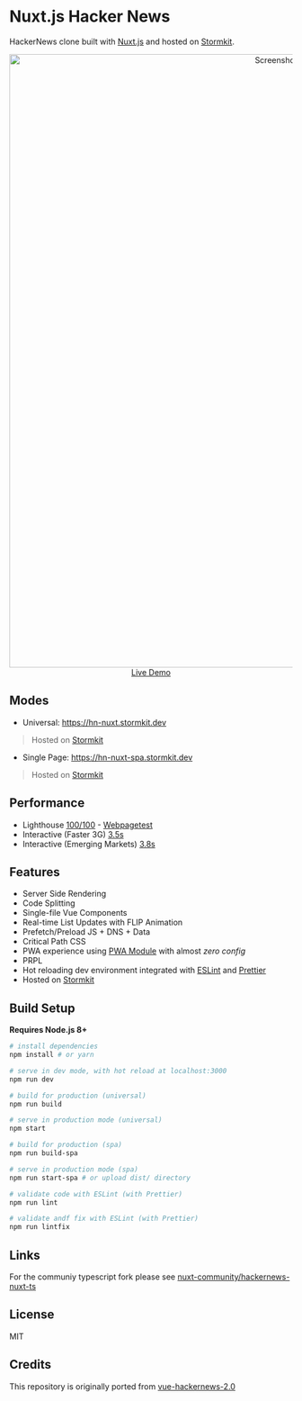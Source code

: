 # Nuxt.js Hacker News

HackerNews clone built with [Nuxt.js](https://nuxtjs.org) and hosted on [Stormkit](https://www.stormkit.io).

<p align="center">
  <a href="https://hn-nuxt.stormkit.dev" target="_blank">
    <img width="1090" alt="Screenshot 2019-06-04 at 13 27 51" src="https://user-images.githubusercontent.com/904724/58875721-97382400-86cc-11e9-94c6-af21544817bb.png">
    <br>
    Live Demo
  </a>
</p>

## Modes

- Universal: https://hn-nuxt.stormkit.dev

> Hosted on [Stormkit](https://www.stormkit.io)

- Single Page: https://hn-nuxt-spa.stormkit.dev

> Hosted on [Stormkit](https://www.stormkit.io)

## Performance

- Lighthouse [100/100](https://cdn.rawgit.com/Atinux/e2f424e6794babc00d2158406b0ab37d/raw/4de834145881697ea83292b381df5f591f1ed2f5/lighthouse-result-nuxt.html) - [Webpagetest](https://www.webpagetest.org/lighthouse.php?test=170620_PG_a2a9feaf4ace07a61b2c6c2a171b1c79&run=1)
- Interactive (Faster 3G) [3.5s](https://www.webpagetest.org/result/170620_PG_a2a9feaf4ace07a61b2c6c2a171b1c79)
- Interactive (Emerging Markets) [3.8s](https://www.webpagetest.org/result/170620_B1_0b83d61272c77c16c3f3f1f16fb72d2e)

## Features

- Server Side Rendering
- Code Splitting
- Single-file Vue Components
- Real-time List Updates with FLIP Animation
- Prefetch/Preload JS + DNS + Data
- Critical Path CSS
- PWA experience using [PWA Module](https://pwa.nuxtjs.org) with almost _zero config_
- PRPL
- Hot reloading dev environment integrated with [ESLint](https://eslint.org/) and [Prettier](https://prettier.io/)
- Hosted on [Stormkit](https://www.stormkit.io/)

## Build Setup

**Requires Node.js 8+**

```bash
# install dependencies
npm install # or yarn

# serve in dev mode, with hot reload at localhost:3000
npm run dev

# build for production (universal)
npm run build

# serve in production mode (universal)
npm start

# build for production (spa)
npm run build-spa

# serve in production mode (spa)
npm run start-spa # or upload dist/ directory

# validate code with ESLint (with Prettier)
npm run lint

# validate andf fix with ESLint (with Prettier)
npm run lintfix
```

## Links

For the communiy typescript fork please see [nuxt-community/hackernews-nuxt-ts](https://github.com/nuxt-community/hackernews-nuxt-ts)

## License

MIT

## Credits

This repository is originally ported from [vue-hackernews-2.0](https://github.com/vuejs/vue-hackernews-2.0)
